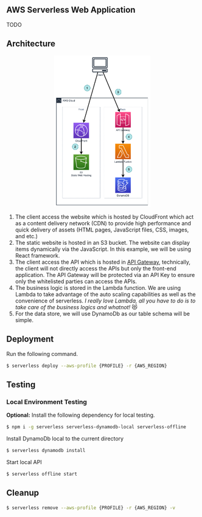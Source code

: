 ## AWS Serverless Web Application

TODO

## Architecture

<p align="center">
  <img width=50% src="diagram/diagram.drawio.png">
</p>

1. The client access the website which is hosted by CloudFront which act as a content delivery network (CDN) to provide high performance and quick delivery of assets (HTML pages, JavaScript files, CSS, images, and etc.)
2. The static website is hosted in an S3 bucket. The website can display items dynamically via the JavaScript. In this example, we will be using React framework.
3. The client access the API which is hosted in [API Gateway](https://aws.amazon.com/api-gateway/), technically, the client will not directly access the APIs but only the front-end application. The API Gateway will be protected via an API Key to ensure only the whitelisted parties can access the APIs.
4. The business logic is stored in the Lambda function. We are using Lambda to take advantage of the auto scaling capabilities as well as the convenience of serverless. _I really love Lambda, all you have to do is to take care of the business logics and whatnot!_ 😻
5. For the data store, we will use DynamoDb as our table schema will be simple.

## Deployment

Run the following command.

```sh
$ serverless deploy --aws-profile {PROFILE} -r {AWS_REGION}
```

## Testing

### Local Environment Testing

**Optional:** Install the following dependency for local testing.

```sh
$ npm i -g serverless serverless-dynamodb-local serverless-offline
```

Install DynamoDb local to the current directory

```sh
$ serverless dynamodb install
```

Start local API

```sh
$ serverless offline start
```

## Cleanup

```sh
$ serverless remove --aws-profile {PROFILE} -r {AWS_REGION} -v
```
